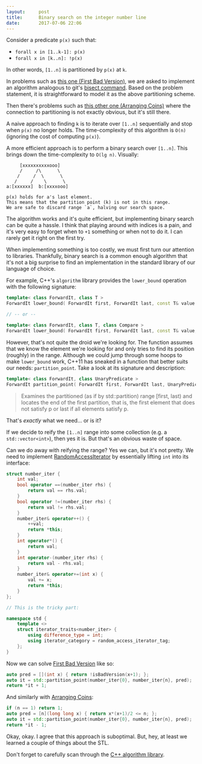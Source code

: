 ```yaml
---
layout:     post
title:      Binary search on the integer number line
date:       2017-07-06 22:06
---
```


Consider a predicate `p(x)` such that:

* `forall x in [1..k-1]: p(x)`
* `forall x in [k..n]: !p(x)`

In other words, `[1..n]` is partitioned by `p(x)` at `k`.

In problems such as [this one (First Bad Version)](https://leetcode.com/problems/first-bad-version/), we are asked to implement an algorithm analogous to git's [bisect command](https://git-scm.com/docs/git-bisect). Based on the problem statement, it is straightforward to model it as the above partitioning scheme.

Then there's problems such as [this other one (Arranging Coins)](https://leetcode.com/problems/arranging-coins/) where the connection to partitioning is not exactly obvious, but it's still there.

A naive approach to finding `k` is to iterate over `[1..n]` sequentially and stop when `p(x)` no longer holds. The time-complexity of this algorithm is `O(n)` (ignoring the cost of computing `p(x)`).

A more efficient approach is to perform a binary search over `[1..n]`. This brings down the time-complexity to `O(lg n)`. Visually:

```text
     [xxxxxxxxxxooo]
     /     /\      \
    /     /  \      \
   /     /    \      \
a:[xxxxxx]  b:[xxxxooo]

p(x) holds for a's last element.
This means that the partition point (k) is not in this range.
We are safe to discard range `a`, halving our search space.
```

The algorithm works and it's quite efficient, but implementing binary search can be quite a hassle. I think that playing around with indices is a pain, and it's very easy to forget when to `+1` something or when not to do it. I can rarely get it right on the first try.

When implementing something is too costly, we must first turn our attention to libraries. Thankfully, binary search is a common enough algorithm that it's not a big surprise to find an implementation in the standard library of our language of choice.

For example, C++'s `algorithm` library provides the `lower_bound` operation with the following signature:

```cpp
template< class ForwardIt, class T >
ForwardIt lower_bound( ForwardIt first, ForwardIt last, const T& value );

// -- or --

template< class ForwardIt, class T, class Compare >
ForwardIt lower_bound( ForwardIt first, ForwardIt last, const T& value, Compare comp );
```

However, that's not quite the droid we're looking for. The function assumes that we know the element we're looking for and only tries to find its position (roughly) in the range. Although we could jump through some hoops to make `lower_bound` work, C++11 has sneaked in a function that better suits our needs: `partition_point`. Take a look at its signature and description:

```cpp
template< class ForwardIt, class UnaryPredicate >
ForwardIt partition_point( ForwardIt first, ForwardIt last, UnaryPredicate p );
```

> Examines the partitioned (as if by std::partition) range [first, last) and locates the end of the first partition, that is, the first element that does not satisfy p or last if all elements satisfy p.

That's *exactly* what we need... or is it?

If we decide to reify the `[1..n]` range into some collection (e.g. a `std::vector<int>`), then yes it is. But that's an obvious waste of space.

Can we do away with reifying the range? Yes we can, but it's not pretty. We need to implement [RandomAccessIterator](http://en.cppreference.com/w/cpp/concept/RandomAccessIterator) by essentially lifting `int` into its interface:

```cpp
struct number_iter {
    int val;
    bool operator ==(number_iter rhs) {
        return val == rhs.val;
    }
    bool operator !=(number_iter rhs) {
        return val != rhs.val;
    }
    number_iter& operator++() {
        ++val;
        return *this;
    }
    int operator*() {
        return val;
    }
    int operator-(number_iter rhs) {
        return val - rhs.val;
    }
    number_iter& operator+=(int x) {
        val += x;
        return *this;
    }
};

// This is the tricky part:

namespace std {
    template <>
    struct iterator_traits<number_iter> {
        using difference_type = int;
        using iterator_category = random_access_iterator_tag;
    };
}
```

Now we can solve [First Bad Version](https://leetcode.com/problems/first-bad-version/) like so:

```cpp
auto pred = [](int x) { return !isBadVersion(x+1); };
auto it = std::partition_point(number_iter{0}, number_iter{n}, pred);
return *it + 1;
```

And similarly with [Arranging Coins](https://leetcode.com/problems/arranging-coins/):

```cpp
if (n == 1) return 1;
auto pred = [n](long long x) { return x*(x+1)/2 <= n; };
auto it = std::partition_point(number_iter{0}, number_iter{n}, pred);
return *it - 1;
```

Okay, okay. I agree that this approach is suboptimal. But, hey, at least we learned a couple of things about the STL.

Don't forget to carefully scan through the [C++ algorithm library](http://en.cppreference.com/w/cpp/algorithm).
